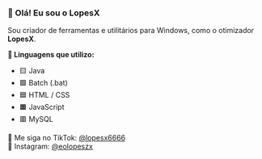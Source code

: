 ### 👋 Olá! Eu sou o LopesX

Sou criador de ferramentas e utilitários para Windows, como o otimizador **LopesX**.

**🔧 Linguagens que utilizo:**
- 🟨 Java
- 🟩 Batch (.bat)
- 🟦 HTML / CSS
- 🟧 JavaScript
- 🟥 MySQL

📲 Me siga no TikTok: [@lopesx6666](https://tiktok.com/@lopesx6666)  
📸 Instagram: [@eolopeszx](https://instagram.com/eolopeszx)
